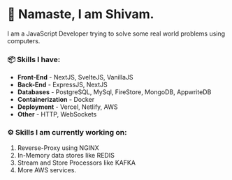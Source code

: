 # 🙏 Namaste, I am Shivam.
I am a JavaScript Developer trying to solve some real world problems using computers.

### 📦 Skills I have:
- **Front-End** - NextJS, SvelteJS, VanillaJS
- **Back-End** - ExpressJS, NextJS
- **Databases** - PostgreSQL, MySql, FireStore, MongoDB, AppwriteDB
- **Containerization** - Docker
- **Deployment** - Vercel, Netlify, AWS
- **Other** - HTTP, WebSockets

### ⚙️ Skills I am currently working on:
1. Reverse-Proxy using NGINX
2. In-Memory data stores like REDIS
3. Stream and Store Processors like KAFKA
4. More AWS services.
